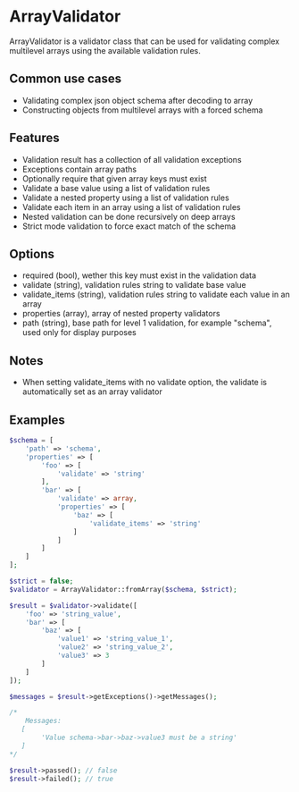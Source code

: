 # ArrayValidator

ArrayValidator is a validator class that can be used for validating complex
multilevel arrays using the available validation rules. 

## Common use cases

* Validating complex json object schema after decoding to array
* Constructing objects from multilevel arrays with a forced schema

## Features

* Validation result has a collection of all validation exceptions
* Exceptions contain array paths
* Optionally require that given array keys must exist
* Validate a base value using a list of validation rules
* Validate a nested property using a list of validation rules
* Validate each item in an array using a list of validation rules
* Nested validation can be done recursively on deep arrays
* Strict mode validation to force exact match of the schema

## Options

* required (bool), wether this key must exist in the validation data
* validate (string), validation rules string to validate base value
* validate_items (string), validation rules string to validate each value in an array
* properties (array), array of nested property validators
* path (string), base path for level 1 validation, for example "schema", used only for display purposes

## Notes
* When setting validate_items with no validate option, the validate is automatically set as an array validator

## Examples

```php
$schema = [
    'path' => 'schema',
    'properties' => [
        'foo' => [
            'validate' => 'string'
        ],
        'bar' => [
            'validate' => array,
            'properties' => [
                'baz' => [
                    'validate_items' => 'string'
                ]
            ]
        ]
    ]
];

$strict = false;
$validator = ArrayValidator::fromArray($schema, $strict);

$result = $validator->validate([
    'foo' => 'string_value',
    'bar' => [
        'baz' => [
            'value1' => 'string_value_1',
            'value2' => 'string_value_2',
            'value3' => 3
        ]
    ]
]);

$messages = $result->getExceptions()->getMessages();

/*
    Messages:
   [
        'Value schema->bar->baz->value3 must be a string'
   ]
*/

$result->passed(); // false
$result->failed(); // true

```
